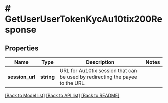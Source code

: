# # GetUserUserTokenKycAu10tix200Response

## Properties

Name | Type | Description | Notes
------------ | ------------- | ------------- | -------------
**session_url** | **string** | URL for Au10tix session that can be used by redirecting the payee to the URL. |

[[Back to Model list]](../../README.md#models) [[Back to API list]](../../README.md#endpoints) [[Back to README]](../../README.md)
